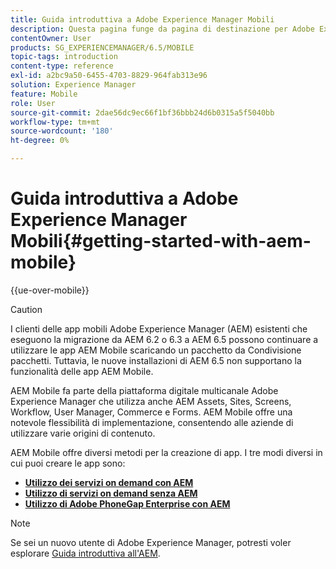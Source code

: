 ```yaml
---
title: Guida introduttiva a Adobe Experience Manager Mobili
description: Questa pagina funge da pagina di destinazione per Adobe Experience Manager Mobili. Segui questa pagina come punto di partenza per scoprire i tre diversi modi di creare le app.
contentOwner: User
products: SG_EXPERIENCEMANAGER/6.5/MOBILE
topic-tags: introduction
content-type: reference
exl-id: a2bc9a50-6455-4703-8829-964fab313e96
solution: Experience Manager
feature: Mobile
role: User
source-git-commit: 2dae56dc9ec66f1bf36bbb24d6b0315a5f5040bb
workflow-type: tm+mt
source-wordcount: '180'
ht-degree: 0%

---
```


# Guida introduttiva a Adobe Experience Manager Mobili{#getting-started-with-aem-mobile}

{{ue-over-mobile}}

>[!CAUTION]
>
>I clienti delle app mobili Adobe Experience Manager (AEM) esistenti che eseguono la migrazione da AEM 6.2 o 6.3 a AEM 6.5 possono continuare a utilizzare le app AEM Mobile scaricando un pacchetto da Condivisione pacchetti. Tuttavia, le nuove installazioni di AEM 6.5 non supportano la funzionalità delle app AEM Mobile.

AEM Mobile fa parte della piattaforma digitale multicanale Adobe Experience Manager che utilizza anche AEM Assets, Sites, Screens, Workflow, User Manager, Commerce e Forms. AEM Mobile offre una notevole flessibilità di implementazione, consentendo alle aziende di utilizzare varie origini di contenuto.

AEM Mobile offre diversi metodi per la creazione di app. I tre modi diversi in cui puoi creare le app sono:

* **[Utilizzo dei servizi on demand con AEM](/help/mobile/getting-started-aem-mobile-on-demand.md)**
* **[Utilizzo di servizi on demand senza AEM](https://helpx.adobe.com/it/digital-publishing-solution/help/aem-mobile-end-of-life-faq.html)**
* **[Utilizzo di Adobe PhoneGap Enterprise con AEM](/help/mobile/getting-started-aem-mobile-phonegap.md)**

>[!NOTE]
>
>Se sei un nuovo utente di Adobe Experience Manager, potresti voler esplorare [Guida introduttiva all&#39;AEM](/help/sites-deploying/deploy.md).
